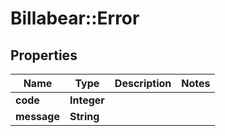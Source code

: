 # Billabear::Error

## Properties
Name | Type | Description | Notes
------------ | ------------- | ------------- | -------------
**code** | **Integer** |  | 
**message** | **String** |  | 

